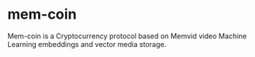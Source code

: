 # mem-coin
Mem-coin is a Cryptocurrency protocol based on Memvid video Machine Learning embeddings and vector media storage.
